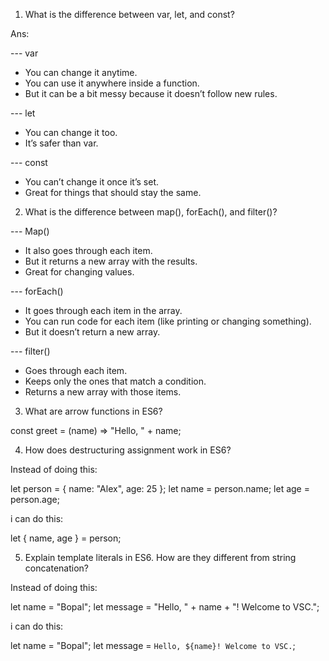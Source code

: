1) What is the difference between var, let, and const?

Ans: 

--- var 
- You can change it anytime.
- You can use it anywhere inside a function.
- But it can be a bit messy because it doesn’t follow new rules.

--- let
- You can change it too.
- It’s safer than var.

--- const
- You can’t change it once it’s set.
- Great for things that should stay the same.

2) What is the difference between map(), forEach(), and filter()?

--- Map()
- It also goes through each item.
- But it returns a new array with the results.
- Great for changing values.

--- forEach()
- It goes through each item in the array.
- You can run code for each item (like printing or changing something).
- But it doesn’t return a new array.

--- filter()
- Goes through each item.
- Keeps only the ones that match a condition.
- Returns a new array with those items.

3) What are arrow functions in ES6?

const greet = (name) => "Hello, " + name;


4) How does destructuring assignment work in ES6?

Instead of doing this:

let person = { name: "Alex", age: 25 };
let name = person.name;
let age = person.age;

i can do this:

let { name, age } = person;

5) Explain template literals in ES6. How are they different from string concatenation?


Instead of doing this:

let name = "Bopal";
let message = "Hello, " + name + "! Welcome to VSC.";

i can do this:

let name = "Bopal";
let message = `Hello, ${name}! Welcome to VSC.`;